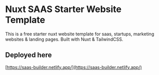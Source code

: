 # Nuxt SAAS Starter Website Template

This is a free starter nuxt website template for saas, startups, marketing websites & landing pages. Built with Nuxt & TailwindCSS.

## Deployed here
[https://saas-builder.netlify.app/](https://saas-builder.netlify.app/)